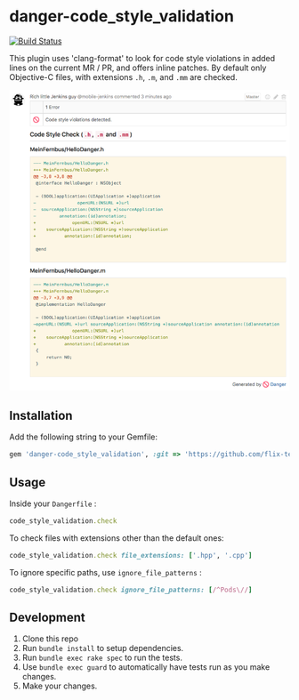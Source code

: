 # danger-code_style_validation

[![Build Status](https://travis-ci.org/flix-tech/danger-code_style_validation.svg?branch=master)](https://travis-ci.org/flix-tech/danger-code_style_validation)

This plugin uses 'clang-format' to look for code style violations in added
lines on the current MR / PR, and offers inline patches.
By default only Objective-C files, with extensions `.h`, `.m`, and `.mm` are
checked.

![Example](/doc/images/example.png)

## Installation

Add the following string to your Gemfile:

```ruby
gem 'danger-code_style_validation', :git => 'https://github.com/flix-tech/danger-code_style_validation.git'
```

## Usage

Inside your `Dangerfile` :

```ruby
code_style_validation.check
```

To check files with extensions other than the default ones:

```ruby
code_style_validation.check file_extensions: ['.hpp', '.cpp']
```

To ignore specific paths, use `ignore_file_patterns` :

```ruby
code_style_validation.check ignore_file_patterns: [/^Pods\//]
```

## Development

1. Clone this repo
2. Run `bundle install` to setup dependencies.
3. Run `bundle exec rake spec` to run the tests.
4. Use `bundle exec guard` to automatically have tests run as you make changes.
5. Make your changes.
